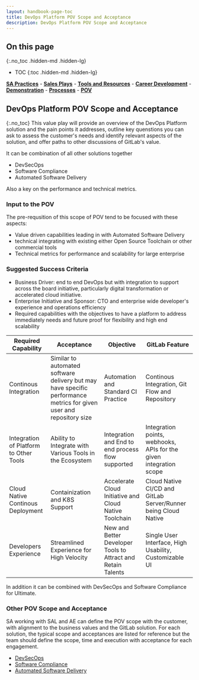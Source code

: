 ```yaml
---
layout: handbook-page-toc
title: DevOps Platform POV Scope and Acceptance
description: DevOps Platform POV Scope and Acceptance
---
```

## On this page
{:.no_toc .hidden-md .hidden-lg}

- TOC
{:toc .hidden-md .hidden-lg}

[**SA Practices**](/handbook/customer-success/solutions-architects/sa-practices/) - [**Sales Plays**](/handbook/customer-success/solutions-architects/sales-plays/) - [**Tools and Resources**](/handbook/customer-success/solutions-architects/tools-and-resources/) - [**Career Development**](/handbook/customer-success/solutions-architects/career-development/) - [**Demonstration**](/handbook/customer-success/solutions-architects/demonstrations/) - [**Processes**](/handbook/customer-success/solutions-architects/processes/)  - [**POV**](/handbook/customer-success/solutions-architects/tools-and-resources/pov/)

## DevOps Platform POV Scope and Acceptance
{:.no_toc}
This value play will provide an overview of the DevOps Platform solution and the pain points it addresses, outline key quenstions you can ask to assess the customer's needs and identify relevant aspects of the solution, and offer paths to other discussions of GitLab's value.

It can be combination of all other solutions together
- DevSecOps
- Software Compliance
- Automated Software Delivery

Also a key on the performance and technical metrics.

### Input to the POV

The pre-requsition of this scope of POV tend to be focused with these aspects:
- Value driven capabilities leading in with Automated Software Delivery
- technical integrating with existing either Open Source Toolchain or other commercial tools
- Technical metrics for performance and scalability for large enterprise

### Suggested Success Criteria

- Business Driver: end to end DevOps but with integration to support across the board initiative, particularly digital transformation or accelerated cloud initiative. 
- Enterprise Initiative and Sponsor: CTO and enterprise wide developer's experience and operations efficiency
- Required capabilities with the objectives to have a platform to address immediately needs and future proof for flexibility and high end scalability

| Required Capability | Acceptance | Objective | GitLab Feature |
| ---      | ---      | ---      |---      |
| Continous Integration | Similar to automated software delivery but may have specific performance metrics for given user and repository size | Automation and Standard CI Practice | Continous Integration, Git Flow and Repository |
| Integration of Platform to Other Tools | Ability to Integrate with Various Tools in the Ecosystem | Integration and End to end process flow supported | Integration points, webhooks, APIs for the given integration scope | 
| Cloud Native Continous Deployment | Containization and K8S Support | Accelerate Cloud Initiative and Cloud Native Toolchain | Cloud Native CI/CD and GitLab Server/Runner being Cloud Native  | 
| Developers Experience | Streamlined Experience for High Velocity | New and Better Developer Tools to Attract and Retain Talents | Single User Interface, High Usability, Customizable UI | 

In addition it can be combined with DevSecOps and Software Compliance for Ultimate.

### Other POV Scope and Acceptance

SA working with SAL and AE can define the POV scope with the customer, with alignment to the business values and the GitLab solution. For each solution, the typical scope and acceptances are listed for reference but the team should define the scope, time and execution with acceptance for each engagement.

- [DevSecOps](/handbook/customer-success/solutions-architects/tools-and-resources/pov/devsecops/)
- [Software Compliance](/handbook/customer-success/solutions-architects/tools-and-resources/pov/compliance/)
- [Automated Software Delivery](/handbook/customer-success/solutions-architects/tools-and-resources/pov/automation/)



